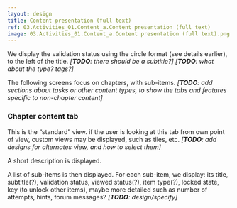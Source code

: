```yaml
---
layout: design
title: Content presentation (full text)
ref: 03.Activities_01.Content_a.Content presentation (full text)
image: 03.Activities_01.Content_a.Content presentation (full text).png
---
```


We display the validation status using the circle format (see details earlier), to the left of the title.
*[**TODO**: there should be a subtitle?]*
*[**TODO**: what about the type? tags?]*

The following screens focus on chapters, with sub-items. *[**TODO**: add sections about tasks or other content types, to show the tabs and features specific to non-chapter content]*

### Chapter content tab

This is the “standard” view.  if the user is looking at this tab from own point of view, custom views may be displayed, such as tiles, etc.
*[**TODO**: add designs for alternates view, and how to select them]*

A short description is displayed.

A list of sub-items is then displayed. For each sub-item, we display: its title, subtitle(?), validation status, viewed status(?), item type(?), locked state, key (to unlock other items), maybe more detailed such as number of attempts, hints, forum messages? *[**TODO**: design/specify]*